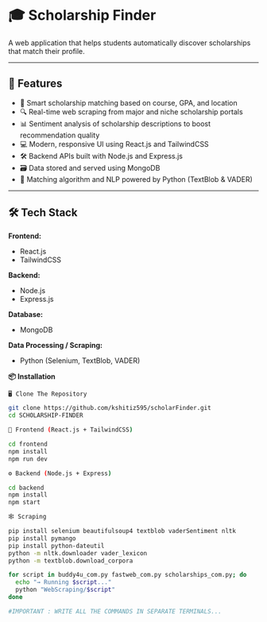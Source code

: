 # 🎓 Scholarship Finder

A web application that helps students automatically discover scholarships that match their profile.

---

## 🚀 Features

- 🧠 Smart scholarship matching based on course, GPA, and location
- 🔍 Real-time web scraping from major and niche scholarship portals
- 📊 Sentiment analysis of scholarship descriptions to boost recommendation quality
- 💻 Modern, responsive UI using React.js and TailwindCSS
- 🛠 Backend APIs built with Node.js and Express.js
- 🗃 Data stored and served using MongoDB
- 🤖 Matching algorithm and NLP powered by Python (TextBlob & VADER)

---
## 🛠 Tech Stack

**Frontend:**
- React.js
- TailwindCSS

**Backend:**
- Node.js
- Express.js

**Database:**
- MongoDB

**Data Processing / Scraping:**
- Python (Selenium, TextBlob, VADER)

**📦 Installation**

```bash
🖥️ Clone The Repository

git clone https://github.com/kshitiz595/scholarFinder.git
cd SCHOLARSHIP-FINDER

📲 Frontend (React.js + TailwindCSS)

cd frontend
npm install
npm run dev

⚙️ Backend (Node.js + Express)

cd backend
npm install
npm start

🕸 Scraping 

pip install selenium beautifulsoup4 textblob vaderSentiment nltk
pip install pymango
pip install python-dateutil
python -m nltk.downloader vader_lexicon
python -m textblob.download_corpora

for script in buddy4u_com.py fastweb_com.py scholarships_com.py; do
  echo "→ Running $script..."
  python "WebScraping/$script"
done

#IMPORTANT : WRITE ALL THE COMMANDS IN SEPARATE TERMINALS...

